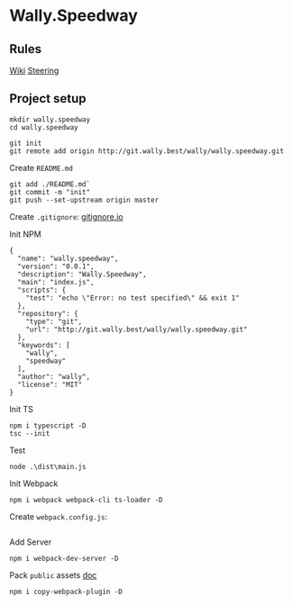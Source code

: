 # Wally.Speedway

## Rules

[Wiki](https://en.wikipedia.org/wiki/Motorcycle_speedway)
[Steering](http://engineeringdotnet.blogspot.com/2010/04/simple-2d-car-physics-in-games.html)

## Project setup

```
mkdir wally.speedway
cd wally.speedway

git init
git remote add origin http://git.wally.best/wally/wally.speedway.git
```

Create `README.md`

```
git add ./README.md`
git commit -m "init"
git push --set-upstream origin master
```

Create `.gitignore`: [gitignore.io](https://www.toptal.com/developers/gitignore?templates=node)

Init NPM

```
{                                                            
  "name": "wally.speedway",                                  
  "version": "0.0.1",                                        
  "description": "Wally.Speedway",                           
  "main": "index.js",                                        
  "scripts": {                                               
    "test": "echo \"Error: no test specified\" && exit 1"    
  },                                                         
  "repository": {                                            
    "type": "git",                                           
    "url": "http://git.wally.best/wally/wally.speedway.git"  
  },                                                         
  "keywords": [                                              
    "wally",                                                 
    "speedway"                                               
  ],                                                         
  "author": "wally",                                         
  "license": "MIT"                                           
}
```

Init TS

```
npm i typescript -D
tsc --init
```

Test

```
node .\dist\main.js
```

Init Webpack

```
npm i webpack webpack-cli ts-loader -D
```

Create `webpack.config.js`:

```

```

Add Server

```
npm i webpack-dev-server -D
```

Pack `public` assets [doc](https://webpack.js.org/plugins/copy-webpack-plugin/)

```
npm i copy-webpack-plugin -D
```